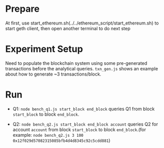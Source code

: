 # Prepare
At first, use start_ethereum.sh(../../ethereum_script/start_ethereum.sh) to start geth client, then open another terminal to do next step

# Experiment Setup

Need to populate the blockchain system using some pre-generated transactions before the analytical queries.
`txn_gen.js` shows an example about how to generate ~3 transactions/block.

# Run

* Q1: `node bench_q1.js start_block end_block` queries Q1 from block `start_block` to block `end_block`.

* Q2: `node bench_q2.js start_block end_block account` queries Q2 for account `account` from block `start_block` to block `end_block`.(for example: `node bench_q2.js 3 100 0x12f029d57082315085bfb4d4d8345c92c5cdd881`)
